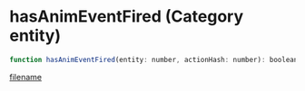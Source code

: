 # hasAnimEventFired (Category entity)

```js
function hasAnimEventFired(entity: number, actionHash: number): boolean
```

[filename](hasAnimEventFired_m.md ':include')